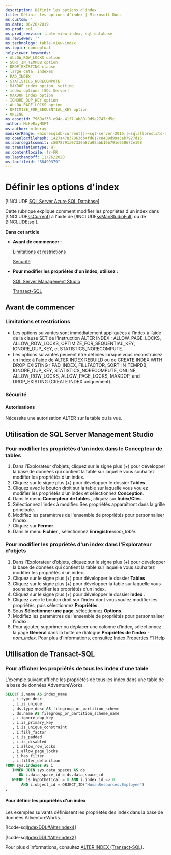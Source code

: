 ```yaml
---
description: Définir les options d'index
title: Définir les options d’index | Microsoft Docs
ms.custom: ''
ms.date: 06/26/2019
ms.prod: sql
ms.prod_service: table-view-index, sql-database
ms.reviewer: ''
ms.technology: table-view-index
ms.topic: conceptual
helpviewer_keywords:
- ALLOW_ROW_LOCKS option
- SORT_IN_TEMPDB option
- DROP_EXISTING clause
- large data, indexes
- PAD_INDEX
- STATISTICS_NORECOMPUTE
- MAXDOP index option, setting
- index options [SQL Server]
- MAXDOP index option
- IGNORE_DUP_KEY option
- ALLOW_PAGE_LOCKS option
- OPTIMIZE_FOR_SEQUENTIAL_KEY option
- ONLINE
ms.assetid: 7969af33-e94c-41f7-ab89-9d9a2747cd5c
author: MikeRayMSFT
ms.author: mikeray
monikerRange: =azuresqldb-current||>=sql-server-2016||=sqlallproducts-allversions||>=sql-server-linux-2017||=azuresqldb-mi-current
ms.openlocfilehash: 1427a47837063db4fd617c8489d99a3ab7927d15
ms.sourcegitcommit: c5078791a07330a87a92abb19b791e950672e198
ms.translationtype: HT
ms.contentlocale: fr-FR
ms.lasthandoff: 11/26/2020
ms.locfileid: "88499379"
---
```

# <a name="set-index-options"></a>Définir les options d'index

[!INCLUDE [SQL Server Azure SQL Database](../../includes/applies-to-version/sql-asdb.md)]

Cette rubrique explique comment modifier les propriétés d'un index dans [!INCLUDE[ssCurrent](../../includes/sscurrent-md.md)] à l'aide de [!INCLUDE[ssManStudioFull](../../includes/ssmanstudiofull-md.md)] ou de [!INCLUDE[tsql](../../includes/tsql-md.md)].

 **Dans cet article**

- **Avant de commencer :**

   [Limitations et restrictions](#Restrictions)

   [Sécurité](#Security)

- **Pour modifier les propriétés d'un index, utilisez :**

   [SQL Server Management Studio](#SSMSProcedure)

   [Transact-SQL](#TsqlProcedure)

## <a name="before-you-begin"></a><a name="BeforeYouBegin"></a> Avant de commencer

### <a name="limitations-and-restrictions"></a><a name="Restrictions"></a> Limitations et restrictions

- Les options suivantes sont immédiatement appliquées à l’index à l’aide de la clause SET de l’instruction ALTER INDEX : ALLOW_PAGE_LOCKS, ALLOW_ROW_LOCKS, OPTIMIZE_FOR_SEQUENTIAL_KEY, IGNORE_DUP_KEY, et STATISTICS_NORECOMPUTE.
- Les options suivantes peuvent être définies lorsque vous reconstruisez un index à l'aide de ALTER INDEX REBUILD ou de CREATE INDEX WITH DROP_EXISTING : PAD_INDEX, FILLFACTOR, SORT_IN_TEMPDB, IGNORE_DUP_KEY, STATISTICS_NORECOMPUTE, ONLINE, ALLOW_ROW_LOCKS, ALLOW_PAGE_LOCKS, MAXDOP, and DROP_EXISTING (CREATE INDEX uniquement).

### <a name="security"></a><a name="Security"></a> Sécurité

#### <a name="permissions"></a><a name="Permissions"></a> Autorisations

Nécessite une autorisation ALTER sur la table ou la vue.

## <a name="using-sql-server-management-studio"></a><a name="SSMSProcedure"></a> Utilisation de SQL Server Management Studio

### <a name="to-modify-the-properties-of-an-index-in-table-designer"></a>Pour modifier les propriétés d'un index dans le Concepteur de tables

1. Dans l’Explorateur d’objets, cliquez sur le signe plus (+) pour développer la base de données qui contient la table sur laquelle vous souhaitez modifier les propriétés d’un index.
2. Cliquez sur le signe plus (+) pour développer le dossier **Tables** .
3. Cliquez avec le bouton droit sur la table sur laquelle vous voulez modifier les propriétés d’un index et sélectionnez **Conception**.
4. Dans le menu **Concepteur de tables** , cliquez sur **Index/Clés**.
5. Sélectionnez l'index à modifier. Ses propriétés apparaîtront dans la grille principale.
6. Modifiez les paramètres de l'ensemble de propriétés pour personnaliser l'index.
7. Cliquez sur **Fermer**.
8. Dans le menu **Fichier** , sélectionnez **Enregistrer**_nom_table_.

### <a name="to-modify-the-properties-of-an-index-in-object-explorer"></a>Pour modifier les propriétés d'un index dans l'Explorateur d'objets

1. Dans l’Explorateur d’objets, cliquez sur le signe plus (+) pour développer la base de données qui contient la table sur laquelle vous souhaitez modifier les propriétés d’un index.
2. Cliquez sur le signe plus (+) pour développer le dossier **Tables** .
3. Cliquez sur le signe plus (+) pour développer la table sur laquelle vous souhaitez modifier les propriétés d’un index.
4. Cliquez sur le signe plus (+) pour développer le dossier **Index** .
5. Cliquez avec le bouton droit sur l’index dont vous voulez modifier les propriétés, puis sélectionnez **Propriétés**.
6. Sous **Sélectionner une page**, sélectionnez **Options**.
7. Modifiez les paramètres de l'ensemble de propriétés pour personnaliser l'index.
8. Pour ajouter, supprimer ou déplacer une colonne d’index, sélectionnez la page **Général** dans la boîte de dialogue **Propriétés de l’index -** _nom_index_. Pour plus d'informations, consultez [Index Properties F1 Help](../../relational-databases/indexes/index-properties-f1-help.md)

## <a name="using-transact-sql"></a><a name="TsqlProcedure"></a> Utilisation de Transact-SQL

### <a name="to-see-the-properties-of-all-the-indexes-in-a-table"></a>Pour afficher les propriétés de tous les index d'une table

L’exemple suivant affiche les propriétés de tous les index dans une table de la base de données AdventureWorks.

```sql
SELECT i.name AS index_name
   , i.type_desc
   , i.is_unique
   , ds.type_desc AS filegroup_or_partition_scheme
   , ds.name AS filegroup_or_partition_scheme_name
   , i.ignore_dup_key
   , i.is_primary_key
   , i.is_unique_constraint
   , i.fill_factor
   , i.is_padded
   , i.is_disabled
   , i.allow_row_locks
   , i.allow_page_locks
   , i.has_filter
   , i.filter_definition
FROM sys.indexes AS i
   INNER JOIN sys.data_spaces AS ds
      ON i.data_space_id = ds.data_space_id
   WHERE is_hypothetical = 0 AND i.index_id <> 0
       AND i.object_id = OBJECT_ID('HumanResources.Employee')
;
```

#### <a name="to-set-the-properties-of-an-index"></a>Pour définir les propriétés d'un index

Les exemples suivants définissent les propriétés des index dans la base de données AdventureWorks.

[!code-sql[IndexDDL#AlterIndex4](../../relational-databases/indexes/codesnippet/tsql/set-index-options_1.sql)]

[!code-sql[IndexDDL#AlterIndex2](../../relational-databases/indexes/codesnippet/tsql/set-index-options_2.sql)]

Pour plus d’informations, consultez [ALTER INDEX &#40;Transact-SQL&#41;](../../t-sql/statements/alter-index-transact-sql.md).
